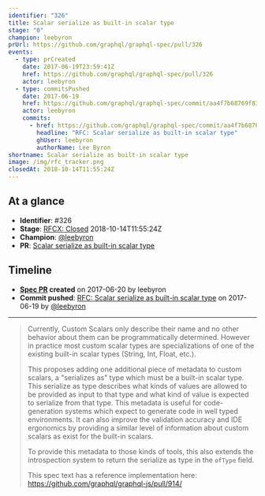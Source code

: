 ```yaml
---
identifier: "326"
title: Scalar serialize as built-in scalar type
stage: "0"
champion: leebyron
prUrl: https://github.com/graphql/graphql-spec/pull/326
events:
  - type: prCreated
    date: 2017-06-19T23:59:41Z
    href: https://github.com/graphql/graphql-spec/pull/326
    actor: leebyron
  - type: commitsPushed
    date: 2017-06-19
    href: https://github.com/graphql/graphql-spec/commit/aa4f7b68769f83eeb36f7df67a598b08990c3a2c
    actor: leebyron
    commits:
      - href: https://github.com/graphql/graphql-spec/commit/aa4f7b68769f83eeb36f7df67a598b08990c3a2c
        headline: "RFC: Scalar serialize as built-in scalar type"
        ghUser: leebyron
        authorName: Lee Byron
shortname: Scalar serialize as built-in scalar type
image: /img/rfc_tracker.png
closedAt: 2018-10-14T11:55:24Z
---
```


## At a glance

- **Identifier**: #326
- **Stage**: [RFCX: Closed](https://github.com/graphql/graphql-spec/blob/main/CONTRIBUTING.md#stage-x-rejected) 2018-10-14T11:55:24Z
- **Champion**: [@leebyron](https://github.com/leebyron)
- **PR**: [Scalar serialize as built-in scalar type](https://github.com/graphql/graphql-spec/pull/326)

<!-- BEGIN_CUSTOM_TEXT -->



<!-- END_CUSTOM_TEXT -->

## Timeline

- **[Spec PR](https://github.com/graphql/graphql-spec/pull/326) created** on 2017-06-20 by leebyron
- **Commit pushed**: [RFC: Scalar serialize as built-in scalar type](https://github.com/graphql/graphql-spec/commit/aa4f7b68769f83eeb36f7df67a598b08990c3a2c) on 2017-06-19 by [@leebyron](https://github.com/leebyron)

<!-- VERBATIM -->

---

> Currently, Custom Scalars only describe their name and no other behavior about them can be programmatically determined. However in practice most custom scalar types are specializations of one of the existing built-in scalar types (String, Int, Float, etc.).
> 
> This proposes adding one additional piece of metadata to custom scalars, a "serializes as" type which must be a built-in scalar type. This serialize as type describes what kinds of values are allowed to be provided as input to that type and what kind of value is expected to serialize from that type. This metadata is useful for code-generation systems which expect to generate code in well typed environments. It can also improve the validation accuracy and IDE ergonomics by providing a similar level of information about custom scalars as exist for the built-in scalars.
> 
> To provide this metadata to those kinds of tools, this also extends the introspection system to return the serialize as type in the `ofType` field.
> 
> This spec text has a reference implementation here: https://github.com/graphql/graphql-js/pull/914/
